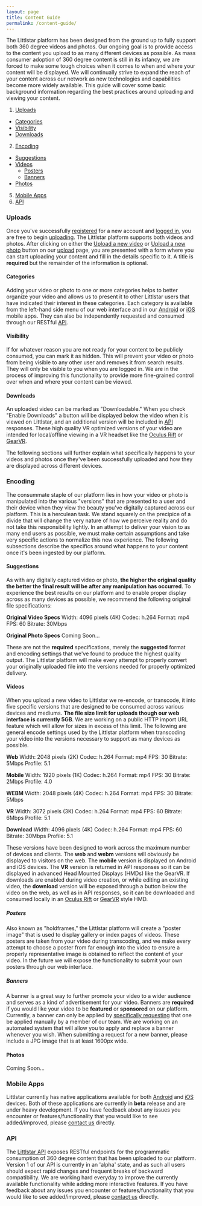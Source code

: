 ```yaml
---
layout: page
title: Content Guide
permalink: /content-guide/
---
```


The Littlstar platform has been designed from the ground up to fully support both 360 degree videos and photos. Our ongoing goal is to provide access to the content you upload to as many different devices as possible. As mass consumer adoption of 360 degree content is still in its infancy, we are forced to make some tough choices when it comes to when and where your content will be displayed. We will continually strive to expand the reach of your content across our network as new technologies and capabilities become more widely available. This guide will cover some basic background information regarding the best practices around uploading and viewing your content.

1. <a href="#uploads">Uploads</a>
- <a href="#categories">Categories</a>
- <a href="#visibility">Visibility</a>
- <a href="#downloads">Downloads</a>
2. <a href="#encoding">Encoding</a>
- <a href="#suggestions">Suggestions</a>
- <a href="#videos">Videos</a>
  - <a href="#posters">Posters</a>
  - <a href="#banners">Banners</a>
- <a href="#photos">Photos</a>
5. <a href="#mobile-apps">Mobile Apps</a>
6. <a href="#api">API</a>

### Uploads

Once you've successfully [registered](https://littlstar.com/register) for a new account and [logged in](https://littlstar.com/login), you are free to begin [uploading](https://littlstar.com/upload). The Littlstar platform supports both videos and photos. After clicking on either the [Upload a new video](https://littlstar.com/videos/new) or [Upload a new photo](https://littlstar.com/photos/new) button on our [upload](https://littlstar.com/upload) page, you are presented with a form where you can start uploading your content and fill in the details specific to it. A title is **required** but the remainder of the information is optional.

#### Categories

Adding your video or photo to one or more categories helps to better organize your video and allows us to present it to other Littlstar users that have indicated their interest in these categories. Each category is available from the left-hand side menu of our web interface and in our [Android](https://play.google.com/store/apps/details?id=com.littlstar.android) or [iOS](https://itunes.apple.com/app/id964433932) mobile apps. They can also be independently requested and consumed through our RESTful [API](http://developer.littlstar.com/docs).

#### Visibility

If for whatever reason you are not ready for your content to be publicly consumed, you can mark it as hidden. This will prevent your video or photo from being visible to any other user and removes it from search results. They will only be visible to you when you are logged in. We are in the process of improving this functionality to provide more fine-grained control over when and where your content can be viewed.

#### Downloads

An uploaded video can be marked as "Downloadable." When you check "Enable Downloads" a button will be displayed below the video when it is viewed on Littlstar, and an additional version will be included in [API](http://developer.littlstar.com/docs) responses. These high quality VR optimized versions of your video are intended for local/offline viewing in a VR headset like the [Oculus Rift](https://www.oculus.com/) or [GearVR](http://www.samsung.com/global/microsite/gearvr/index.html).

The following sections will further explain what specifically happens to your videos and photos once they've been successfully uploaded and how they are displayed across different devices.

### Encoding

The consummate staple of our platform lies in how your video or photo is manipulated into the various "versions" that are presented to a user and their device when they view the beauty you've digitally captured across our platform. This is a herculean task. We stand squarely on the precipice of a divide that will change the very nature of how we perceive reality and do not take this responsibility lightly. In an attempt to deliver your vision to as many end users as possible, we must make certain assumptions and take very specific actions to normalize this new experience. The following subsections describe the specifics around what happens to your content once it's been ingested by our platform.

#### Suggestions

As with any digitally captured video or photo, **the higher the original quality the better the final result will be after any manipulation has occurred**. To experience the best results on our platform and to enable proper display across as many devices as possible, we recommend the following original file specifications:

**Original Video Specs**
Width: 4096 pixels (4K)
Codec: h.264
Format: mp4
FPS: 60
Bitrate: 30Mbps

**Original Photo Specs**
Coming Soon...

These are not the **required** specifications, merely the **suggested** format and encoding settings that we've found to produce the highest quality output. The Littlstar platform will make every attempt to properly convert your originally uploaded file into the versions needed for properly optimized delivery.

#### Videos

When you upload a new video to Littlstar we re-encode, or transcode, it into five specific versions that are designed to be consumed across various devices and mediums. **The file size limit for uploads though our web interface is currently 5GB**. We are working on a public HTTP import URL feature which will allow for sizes in excess of this limit. The following are general encode settings used by the Littlstar platform when transcoding your video into the versions necessary to support as many devices as possible.

**Web**
Width: 2048 pixels (2K)
Codec: h.264
Format: mp4
FPS: 30
Bitrate: 5Mbps
Profile: 5.1

**Mobile**
Width: 1920 pixels (1K)
Codec: h.264
Format: mp4
FPS: 30
Bitrate: 2Mbps
Profile: 4.0

**WEBM**
Width: 2048 pixels (4K)
Codec: h.264
Format: mp4
FPS: 30
Bitrate: 5Mbps

**VR**
Width: 3072 pixels (3K)
Codec: h.264
Format: mp4
FPS: 60
Bitrate: 6Mbps
Profile: 5.1

**Download**
Width: 4096 pixels (4K)
Codec: h.264
Format: mp4
FPS: 60
Bitrate: 30Mbps
Profile: 5.1

These versions have been designed to work across the maximum number of devices and clients. The **web** and **webm** versions will obviously be displayed to visitors on the web. The **mobile** version is displayed on Android and iOS devices. The **VR** version is returned in API responses so it can be displayed in advanced Head Mounted Displays (HMDs) like the GearVR. If downloads are enabled during video creation, or while editing an existing video, the **download** version will be exposed through a button below the video on the web, as well as in API responses, so it can be downloaded and consumed locally in an [Oculus Rift](https://www.oculus.com/) or [GearVR](http://www.samsung.com/global/microsite/gearvr/index.html) style HMD.

##### Posters

Also known as "holdframes," the Littlstar platform will create a "poster image" that is used to display gallery or index pages of videos. These posters are taken from your video during transcoding, and we make every attempt to choose a poster from far enough into the video to ensure a properly representative image is obtained to reflect the content of your video. In the future we will expose the functionality to submit your own posters through our web interface.

##### Banners

A banner is a great way to further promote your video to a wider audience and serves as a kind of advertisement for your video. Banners are **required** if you would like your video to be **featured** or **sponsored** on our platform. Currently, a banner can only be applied by [specifically requesting](mailto:support@littlstar.com?subject=VIdeo%20Banner%20Request) that one be applied manually by a member of our team. We are working on an automated system that will allow you to apply and replace a banner whenever you wish. When submitting a request for a new banner, please include a JPG image that is at least 1600px wide.

#### Photos

Coming Soon...

### Mobile Apps

Littlstar currently has native applications available for both [Android](https://play.google.com/store/apps/details?id=com.littlstar.android) and [iOS](https://itunes.apple.com/app/id964433932) devices. Both of these applications are currently in **beta** release and are under heavy development. If you have feedback about any issues you encounter or features/functionality that you would like to see added/improved, please [contact us](mailto:support@littlstar.com?subject=Mobile%20App%20Feedback) directly.

### API

The [Littlstar API](http://developer.littlstar.com/docs) exposes RESTful endpoints for the programmatic consumption of 360 degree content that has been uploaded to our platform. Version 1 of our API is currently in an 'alpha' state, and as such all users should expect rapid changes and frequent breaks of backward compatibility. We are working hard everyday to improve the currently available functionality while adding more interactive features. If you have feedback about any issues you encounter or features/functionality that you would like to see added/improved, please [contact us](mailto:support@littlstar.com?subject=API%20Feedback) directly.
